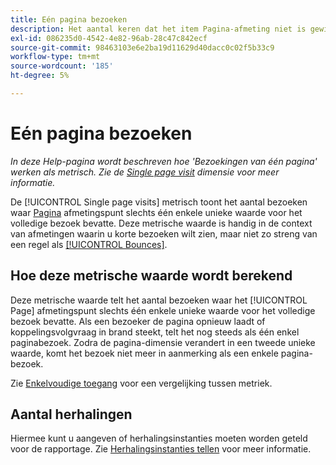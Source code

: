 ```yaml
---
title: Eén pagina bezoeken
description: Het aantal keren dat het item Pagina-afmeting niet is gewijzigd tijdens een bezoek.
exl-id: 086235d0-4542-4e82-96ab-28c47c842ecf
source-git-commit: 98463103e6e2ba19d11629d40dacc0c02f5b33c9
workflow-type: tm+mt
source-wordcount: '185'
ht-degree: 5%

---
```


# Eén pagina bezoeken

*In deze Help-pagina wordt beschreven hoe &#39;Bezoekingen van één pagina&#39; werken als metrisch. Zie de [Single page visit](../dimensions/single-page-visits.md) dimensie voor meer informatie.*

De [!UICONTROL Single page visits] metrisch toont het aantal bezoeken waar [Pagina](../dimensions/page.md) afmetingspunt slechts één enkele unieke waarde voor het volledige bezoek bevatte. Deze metrische waarde is handig in de context van afmetingen waarin u korte bezoeken wilt zien, maar niet zo streng van een regel als [[!UICONTROL Bounces]](bounces.md).

## Hoe deze metrische waarde wordt berekend

Deze metrische waarde telt het aantal bezoeken waar het [!UICONTROL Page] afmetingspunt slechts één enkele unieke waarde voor het volledige bezoek bevatte. Als een bezoeker de pagina opnieuw laadt of koppelingsvolgvraag in brand steekt, telt het nog steeds als één enkel paginabezoek. Zodra de pagina-dimensie verandert in een tweede unieke waarde, komt het bezoek niet meer in aanmerking als een enkele pagina-bezoek.

Zie [Enkelvoudige toegang](single-access.md) voor een vergelijking tussen metriek.

## Aantal herhalingen

Hiermee kunt u aangeven of herhalingsinstanties moeten worden geteld voor de rapportage. Zie [Herhalingsinstanties tellen](/help/components/metrics/count-repeat-instances.md) voor meer informatie.